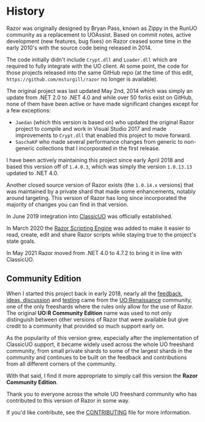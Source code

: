 # History

Razor was originally designed by Bryan Pass, known as Zippy in the RunUO community as a replacement to UOAssist. Based on commit notes, active development (new features, bug fixes) on Razor ceased some time in the early 2010's with the source code being released in 2014.

The code initially didn't include `Crypt.dll` and `Loader.dll` which are required to fully integrate with the UO client. At some point, the code for those projects released into the same GitHub repo (at the time of this edit, `https://github.com/msturgill/razor` no longer is available).

The original project was last updated May 2nd, 2014 which was simply an update from .NET 2.0 to .NET 4.0 and while over 50 forks exist on GitHub, none of them have been active or have made significant changes except for a few exceptions:

* `Jaedan` (which this version is based on) who updated the original Razor project to compile and work in Visual Studio 2017 and made improvements to `Crypt.dll` that enabled this project to move forward.
* `SaschaKP` who made several performance changes from generic to non-generic collections that I incorporated in the first release.

I have been actively maintaining this project since early April 2018 and based this version off of `1.4.0.3`, which was simply the version `1.0.13.13` updated to .NET 4.0.

Another closed source version of Razor exists (the `1.0.14.x` versions) that was maintained by a private shard that made some enhancements, notably around targeting. This version of Razor has long since incorporated the majority of changes you can find in that version.

In June 2019 integration into [ClassicUO](https://github.com/ClassicUO/ClassicUO) was officially established.

In March 2020 the [Razor Scripting Engine](https://www.razorce.com/guide/) was added to make it easier to read, create, edit and share Razor scripts while staying true to the project's state goals.

In May 2021 Razor moved from .NET 4.0 to 4.7.2 to bring it in line with ClassicUO.

## Community Edition

When I started this project back in early 2018, nearly all the [feedback, ideas, discussion](https://www.uorforum.com/threads/improving-razor-razor-development.33134/) and [testing](https://www.uorforum.com/threads/razor-1-5-bug-issue-release-tracking.33405/) came from the [UO:Renaissance](http://www.uorenaissance.com) community, one of the only freeshards where the rules only allow for the use of Razor. The original **UO:R Community Edition** name was used to not only distinguish between other versions of Razor that were available but give credit to a community that provided so much support early on.

As the popularity of this version grew, especially after the implementation of ClassicUO support, it became widely used across the whole UO freeshard community, from small private shards to some of the largest shards in the community and continues to be built on the feedback and contributions from all different corners of the community.

With that said, I find it more appropriate to simply call this version the **Razor Community Edition**.

Thank you to everyone across the whole UO freeshard community who has contributed to this version of Razor in some way.

If you'd like contribute, see the [CONTRIBUTING](https://github.com/markdwags/Razor/blob/master/CONTRIBUTING.md) file for more information.
